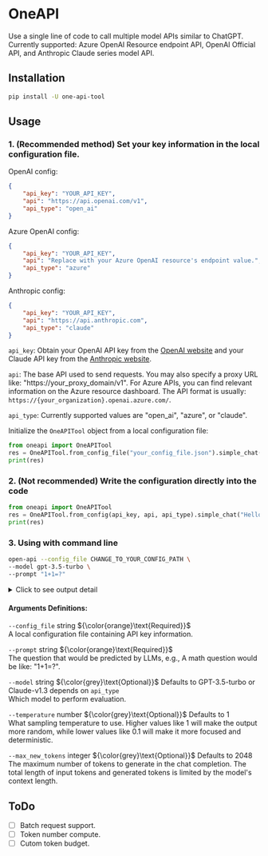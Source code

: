 # OneAPI
Use a single line of code to call multiple model APIs similar to ChatGPT. Currently supported: Azure OpenAI Resource endpoint API, OpenAI Official API, and Anthropic Claude series model API.

## Installation
```sh
pip install -U one-api-tool
```

## Usage
### 1. (Recommended method) Set your key information in the local configuration file.

OpenAI config:
```json
{
    "api_key": "YOUR_API_KEY",
    "api": "https://api.openai.com/v1",
    "api_type": "open_ai"
}
```
Azure OpenAI config:
```json
{
    "api_key": "YOUR_API_KEY",
    "api": "Replace with your Azure OpenAI resource's endpoint value.",
    "api_type": "azure"
}
```
Anthropic config:
```json
{
    "api_key": "YOUR_API_KEY",
    "api": "https://api.anthropic.com",
    "api_type": "claude"
}
```
`api_key`: Obtain your OpenAI API key from the [OpenAI website](https://platform.openai.com/account/api-keys) and your Claude API key from the [Anthropic website](https://console.anthropic.com/account/keys).

`api`: The base API used to send requests. You may also specify a proxy URL like: "https://your_proxy_domain/v1". For Azure APIs, you can find relevant information on the Azure resource dashboard. The API format is usually: `https://{your_organization}.openai.azure.com/`.

`api_type`: Currently supported values are "open_ai", "azure", or "claude".

Initialize the `OneAPITool` object from a local configuration file:
```python
from oneapi import OneAPITool
res = OneAPITool.from_config_file("your_config_file.json").simple_chat("Hello AI!")
print(res)
```

### 2. (Not recommended) Write the configuration directly into the code
```python
from oneapi import OneAPITool
res = OneAPITool.from_config(api_key, api, api_type).simple_chat("Hello AI!")
print(res)
```

### 3. Using with command line
```sh
open-api --config_file CHANGE_TO_YOUR_CONFIG_PATH \
--model gpt-3.5-turbo \
--prompt "1+1=?" 
```
<details><summary>Click to see output detail</summary>

-------------------- prompt detail 🚀  --------------------

1+1=?

-------------------- prompt end --------------------

-------------------- gpt-3.5-turbo response ⭐️ --------------------

2

-------------------- response end --------------------

</details>

#### Arguments Definitions:

`--config_file` string ${\color{orange}\text{Required}}$ <br>A local configuration file containing API key information.

`--prompt` string ${\color{orange}\text{Required}}$ <br>
The question that would be predicted by LLMs, e.g., A math question would be like: "1+1=?".

`--model` string ${\color{grey}\text{Optional}}$  Defaults to GPT-3.5-turbo or Claude-v1.3 depends on `api_type`<br> Which model to perform evaluation.

`--temperature` number ${\color{grey}\text{Optional}}$ Defaults to 1 <br>What sampling temperature to use.  Higher values like 1 will make the output more random, while lower values like 0.1 will make it more focused and deterministic.

`--max_new_tokens` integer ${\color{grey}\text{Optional}}$ Defaults to 2048 <br>
The maximum number of tokens to generate in the chat completion.
The total length of input tokens and generated tokens is limited by the model's context length.

## ToDo
- [ ] Batch request support.
- [ ] Token number compute.
- [ ] Cutom token budget.